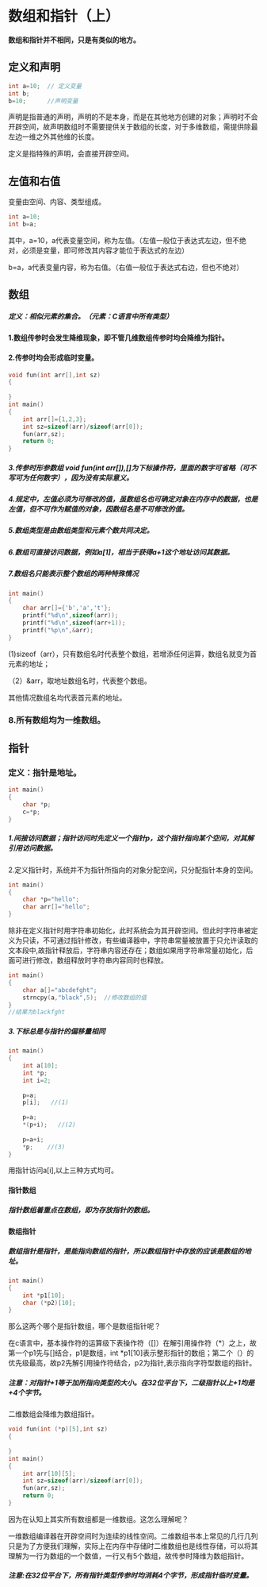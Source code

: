 # 数组和指针（上）

**数组和指针并不相同，只是有类似的地方。**

## 定义和声明

```c
int a=10;  // 定义变量
int b;
b=10;      //声明变量
```

声明是指普通的声明，声明的不是本身，而是在其他地方创建的对象；声明时不会开辟空间，故声明数组时不需要提供关于数组的长度，对于多维数组，需提供除最左边一维之外其他维的长度。

定义是指特殊的声明，会直接开辟空间。

## 左值和右值

变量由空间、内容、类型组成。

```c
int a=10;
int b=a;
```

其中，a=10，a代表变量空间，称为左值。（左值一般位于表达式左边，但不绝对，必须是变量，即可修改其内容才能位于表达式的左边）

b=a，a代表变量内容，称为右值。（右值一般位于表达式右边，但也不绝对）

## 数组

##### 定义：相似元素的集合。（元素：C语言中所有类型）

#### 1.数组传参时会发生降维现象，即不管几维数组传参时均会降维为指针。

#### 2.传参时均会形成临时变量。

```c
void fun(int arr[],int sz)
{
    
}
int main()
{
    int arr[]={1,2,3};
    int sz=sizeof(arr)/sizeof(arr[0]);
    fun(arr,sz);
    return 0;
}
```

##### 3.传参时形参数组 void fun(int arr[]),[]为下标操作符，里面的数字可省略（可不写可为任何数字），因为没有实际意义。

##### 4.规定中，左值必须为可修改的值，虽数组名也可确定对象在内存中的数据，也是左值，但不可作为赋值的对象，因数组名是不可修改的值。

##### 5.数组类型是由数组类型和元素个数共同决定。

##### 6.数组可直接访问数据，例如a[1]，相当于获得a+1这个地址访问其数据。

##### 7.数组名只能表示整个数组的两种特殊情况

```c
int main()
{
    char arr[]={'b','a','t'};
    printf("%d\n",sizeof(arr));
    printf("%d\n",sizeof(arr+1));
    printf("%p\n",&arr);
}
```

(1)sizeof（arr），只有数组名时代表整个数组，若增添任何运算，数组名就变为首元素的地址；

（2）&arr，取地址数组名时，代表整个数组。

其他情况数组名均代表首元素的地址。

### 8.所有数组均为一维数组。

## 指针

### 定义：指针是地址。

```c
int main()
{
    char *p;
    c=*p;
}
```

##### 1.间接访问数据；指针访问时先定义一个指针p，这个指针指向某个空间，对其解引用访问数据。

2.定义指针时，系统并不为指针所指向的对象分配空间，只分配指针本身的空间。

```c
int main()
{
    char *p="hello";
    char arr[]="hello";
}
```

   除非在定义指针时用字符串初始化，此时系统会为其开辟空间。但此时字符串被定义为只读，不可通过指针修改，有些编译器中，字符串常量被放置于只允许读取的文本段中,故指针释放后，字符串内容还存在；数组如果用字符串常量初始化，后面可进行修改，数组释放时字符串内容同时也释放。

```c
int main()
{
    char a[]="abcdefght";
    strncpy(a,"black",5);  //修改数组的值
}
//结果为blackfght
```

##### 3.下标总是与指针的偏移量相同

```c
int main()
{
    int a[10];
    int *p;
    int i=2;
    
    p=a;
    p[i];   //(1)
    
    p=a;
    *(p+i);   //(2)
    
    p=a+i;
    *p;    //(3)
}
```

用指针访问a[i],以上三种方式均可。

#### 指针数组

##### 指针数组着重点在数组，即为存放指针的数组。

#### 数组指针

##### 数组指针是指针，是能指向数组的指针，所以数组指针中存放的应该是数组的地址。

```c
int main()
{
    int *p1[10];
    char (*p2)[10];
}
```

那么这两个哪个是指针数组，哪个是数组指针呢？

在c语言中，基本操作符的运算级下表操作符（[]）在解引用操作符（*）之上，故第一个p1先与[]结合，p1是数组，int *p1[10]表示整形指针的数组；第二个（）的优先级最高，故p2先解引用操作符结合，p2为指针,表示指向字符型数组的指针。

##### 注意：对指针+1等于加所指向类型的大小。在32位平台下，二级指针以上+1均是+4个字节。

二维数组会降维为数组指针。

```c
void fun(int (*p)[5],int sz)
{
    
}
int main()
{
    int arr[10][5];
    int sz=sizeof(arr)/sizeof(arr[0]);
    fun(arr,sz);
    return 0;
}
```

因为在认知上其实所有数组都是一维数组。这怎么理解呢？

一维数组编译器在开辟空间时为连续的线性空间。二维数组书本上常见的几行几列只是为了方便我们理解，实际上在内存中存储时二维数组也是线性存储，可以将其理解为一行为数组的一个数值，一行又有5个数组，故传参时降维为数组指针。

##### 注意:在32位平台下，所有指针类型传参时均消耗4个字节，形成指针临时变量。





